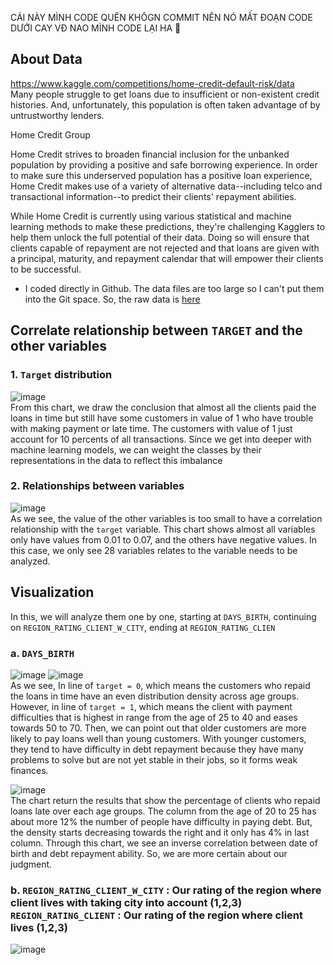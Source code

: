 CÁI NÀY MÌNH CODE QUÊN KHÔGN COMMIT NÊN NÓ MẤT ĐOẠN CODE DƯỚI CAY VĐ NAO MÌNH CODE LẠI HA 🙂
## About Data
https://www.kaggle.com/competitions/home-credit-default-risk/data </br>
Many people struggle to get loans due to insufficient or non-existent credit histories. And, unfortunately, this population is often taken advantage of by untrustworthy lenders.

Home Credit Group

Home Credit strives to broaden financial inclusion for the unbanked population by providing a positive and safe borrowing experience. In order to make sure this underserved population has a positive loan experience, Home Credit makes use of a variety of alternative data--including telco and transactional information--to predict their clients' repayment abilities.

While Home Credit is currently using various statistical and machine learning methods to make these predictions, they're challenging Kagglers to help them unlock the full potential of their data. Doing so will ensure that clients capable of repayment are not rejected and that loans are given with a principal, maturity, and repayment calendar that will empower their clients to be successful.

* I coded directly in Github. The data files are too large so I can't put them into the Git space. So, the raw data is [here](https://drive.google.com/drive/folders/1BMby6ZnQbWOBw-LVZIwXhdHSXgHiLzVw?usp=drive_link)

## Correlate relationship between `TARGET` and the other variables
### 1. `Target` distribution 
![image](https://github.com/user-attachments/assets/12e6a101-4680-469b-ab4c-151dbe78cd76)</br>
From this chart, we draw the conclusion that almost all the clients paid the loans in time but still have some customers in value of 1 who have trouble with making payment or late time. The customers with value of 1 just account for 10 percents of all transactions. Since we get into deeper with machine learning models, we can weight the classes by their representations in the data to reflect this imbalance

### 2. Relationships between variables
![image](https://github.com/user-attachments/assets/58c69313-fc2f-4c37-af4c-43fb4ae6006f)</br>
As we see, the value of the other variables is too small to have a correlation relationship with the `target` variable. This chart shows almost all variables only have values from 0.01 to 0.07, and the others have negative values. In this case, we only see 28 variables relates to the variable needs to be analyzed. </br>

## Visualization 
  In this, we will analyze them one by one, starting at `DAYS_BIRTH`, continuing on `REGION_RATING_CLIENT_W_CITY`, ending at `REGION_RATING_CLIEN`
### a. `DAYS_BIRTH`
![image](https://github.com/user-attachments/assets/86fedf29-58ae-4572-9f17-6aaa584405f6)
![image](https://github.com/user-attachments/assets/49e65ac6-fe22-4f60-b427-8866ce643bcc) </br>
As we see, In line of `target = 0`, which means the customers who repaid the loans in time have an even distribution density across age groups. However, in line of `target = 1`, which means the client with payment difficulties that is highest in range from the age of 25 to 40 and eases towards 50 to 70. Then, we can point out that older customers are more likely to pay loans well than young customers. With younger customers, they tend to have difficulty in debt repayment because they have many problems to solve but are not yet stable in their jobs, so it forms weak finances.

![image](https://github.com/user-attachments/assets/5220913a-3c3f-4831-8168-4f3477d19eba)</br>
The chart return the results that show the percentage of clients who repaid loans late over each age groups. The column from the age of 20 to 25 has about more 12% the number of people have difficulty in paying debt. But, the density starts decreasing towards the right and it only has 4% in last column. Through this chart, we see an inverse correlation between date of birth and debt repayment ability. So, we are more certain about our judgment.  

### b. `REGION_RATING_CLIENT_W_CITY` : Our rating of the region where client lives with taking city into account (1,2,3) `REGION_RATING_CLIENT` : Our rating of the region where client lives (1,2,3)
![image](https://github.com/user-attachments/assets/02a7a296-e962-4ff7-9ecb-f38d377be0c4)




